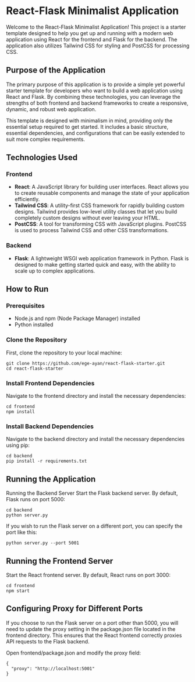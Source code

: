 # React-Flask Minimalist Application

Welcome to the React-Flask Minimalist Application! This project is a starter template designed to help you get up and running with a modern web application using React for the frontend and Flask for the backend. The application also utilizes Tailwind CSS for styling and PostCSS for processing CSS.

## Purpose of the Application

The primary purpose of this application is to provide a simple yet powerful starter template for developers who want to build a web application using React and Flask. By combining these technologies, you can leverage the strengths of both frontend and backend frameworks to create a responsive, dynamic, and robust web application.

This template is designed with minimalism in mind, providing only the essential setup required to get started. It includes a basic structure, essential dependencies, and configurations that can be easily extended to suit more complex requirements.

## Technologies Used

### Frontend

- **React**: A JavaScript library for building user interfaces. React allows you to create reusable components and manage the state of your application efficiently.
- **Tailwind CSS**: A utility-first CSS framework for rapidly building custom designs. Tailwind provides low-level utility classes that let you build completely custom designs without ever leaving your HTML.
- **PostCSS**: A tool for transforming CSS with JavaScript plugins. PostCSS is used to process Tailwind CSS and other CSS transformations.

### Backend

- **Flask**: A lightweight WSGI web application framework in Python. Flask is designed to make getting started quick and easy, with the ability to scale up to complex applications.

## How to Run

### Prerequisites

- Node.js and npm (Node Package Manager) installed
- Python installed

### Clone the Repository

First, clone the repository to your local machine:

```
git clone https://github.com/ege-ayan/react-flask-starter.git
cd react-flask-starter
```

### Install Frontend Dependencies

Navigate to the frontend directory and install the necessary dependencies:

```
cd frontend
npm install
```

### Install Backend Dependencies

Navigate to the backend directory and install the necessary dependencies using pip:

```
cd backend
pip install -r requirements.txt
```

## Running the Application

Running the Backend Server
Start the Flask backend server. By default, Flask runs on port 5000:

```
cd backend
python server.py
```

If you wish to run the Flask server on a different port, you can specify the port like this:

```
python server.py --port 5001
```

## Running the Frontend Server

Start the React frontend server. By default, React runs on port 3000:

```
cd frontend
npm start
```

## Configuring Proxy for Different Ports

If you choose to run the Flask server on a port other than 5000, you will need to update the proxy setting in the package.json file located in the frontend directory. This ensures that the React frontend correctly proxies API requests to the Flask backend.

Open frontend/package.json and modify the proxy field:

```
{
  "proxy": "http://localhost:5001"
}
```
